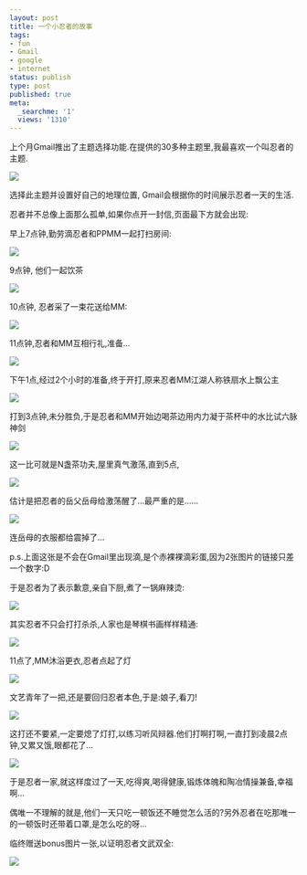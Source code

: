 ```yaml
---
layout: post
title: 一个小忍者的故事
tags:
- fun
- Gmail
- google
- internet
status: publish
type: post
published: true
meta:
  _searchme: '1'
  views: '1310'
---
```

上个月Gmail推出了主题选择功能.在提供的30多种主题里,我最喜欢一个叫忍者的主题.

![](http://azaleasays.files.wordpress.com/2008/12/ninja.png)

选择此主题并设置好自己的地理位置, Gmail会根据你的时间展示忍者一天的生活.

忍者并不总像上面那么孤单,如果你点开一封信,页面最下方就会出现:

早上7点钟,勤劳滴忍者和PPMM一起打扫房间:

![](https://dl.dropboxusercontent.com/u/308058/blogimages/2010/07/cv_scene_cleaning.png)

9点钟, 他们一起饮茶

![](https://dl.dropboxusercontent.com/u/308058/blogimages/2010/07/cv_scene_tea.png)

10点钟, 忍者采了一束花送给MM:

![](http://azaleasays.files.wordpress.com/2008/12/cv_scene_flowers.png)

11点钟,忍者和MM互相行礼,准备...

![](https://dl.dropboxusercontent.com/u/308058/blogimages/2010/07/cv_scene_bow.png)

下午1点,经过2个小时的准备,终于开打,原来忍者MM江湖人称铁扇水上飘公主

![](http://azaleasays.files.wordpress.com/2008/12/cv_scene_fight.png)

打到3点钟,未分胜负,于是忍者和MM开始边喝茶边用内力凝于茶杯中的水比试六脉神剑

![](https://dl.dropboxusercontent.com/u/308058/blogimages/2010/07/cv_scene_tea.png)

这一比可就是N盏茶功夫,屋里真气激荡,直到5点,

![](https://dl.dropboxusercontent.com/u/308058/blogimages/2010/07/cv_scene_sumo1.png)

估计是把忍者的岳父岳母给激荡醒了...最严重的是......

![](https://dl.dropboxusercontent.com/u/308058/blogimages/2010/07/cv_scene_sumo.png)

连岳母的衣服都给震掉了...

p.s.上面这张是不会在Gmail里出现滴,是个赤裸裸滴彩蛋,因为2张图片的链接只差一个数字:D

于是忍者为了表示歉意,亲自下厨,煮了一锅麻辣烫:

![](http://azaleasays.files.wordpress.com/2008/12/cv_scene_shabu_shabu.png)

其实忍者不只会打打杀杀,人家也是琴棋书画样样精通:

![](http://azaleasays.files.wordpress.com/2008/12/cv_scene_music.png)

11点了,MM沐浴更衣,忍者点起了灯

![](http://azaleasays.files.wordpress.com/2008/12/cv_scene_bathing.png)

文艺青年了一把,还是要回归忍者本色,于是:娘子,看刀!

![](http://azaleasays.files.wordpress.com/2008/12/cv_scene_fight.png)

这打还不要紧,一定要熄了灯打,以练习听风辩器.他们打啊打啊,一直打到凌晨2点钟,又累又饿,眼都花了...

![](https://dl.dropboxusercontent.com/u/308058/blogimages/2010/07/cv_scene_monster.png)

于是忍者一家,就这样度过了一天,吃得爽,喝得健康,锻炼体魄和陶冶情操兼备,幸福啊...

偶唯一不理解的就是,他们一天只吃一顿饭还不睡觉怎么活的?另外忍者在吃那唯一的一顿饭时还带着口罩,是怎么吃的呀...

临终赠送bonus图片一张,以证明忍者文武双全:

![](https://dl.dropboxusercontent.com/u/308058/blogimages/2010/07/composewin_bg.png)
